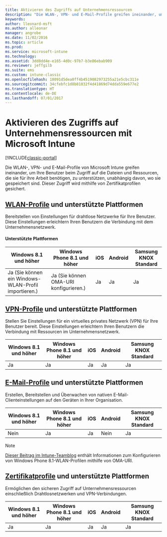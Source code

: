 ```yaml
---
title: Aktivieren des Zugriffs auf Unternehmensressourcen
description: "Die WLAN-, VPN- und E-Mail-Profile greifen ineinander, um Ihre Benutzer beim Zugriff auf die Dateien und Ressourcen, die sie benötigen, zu unterstützen."
keywords: 
author: lleonard-msft
ms.author: alleonar
manager: angrobe
ms.date: 11/02/2016
ms.topic: article
ms.prod: 
ms.service: microsoft-intune
ms.technology: 
ms.assetid: 3dd8dd4e-e165-4d0c-97b7-b3e86ebab909
ms.reviewer: jeffgilb
ms.suite: ems
ms.custom: intune-classic
ms.openlocfilehash: 18091d5dea0ff4b4519082973255a21e5cbc311e
ms.sourcegitcommit: 34cfebfc1d8b81032f4d41869d74dda559e677e2
ms.translationtype: HT
ms.contentlocale: de-DE
ms.lasthandoff: 07/01/2017
---
```

# <a name="enable-access-to-company-resources-with-microsoft-intune"></a>Aktivieren des Zugriffs auf Unternehmensressourcen mit Microsoft Intune

[!INCLUDE[classic-portal](../includes/classic-portal.md)]

Die WLAN-, VPN- und E-Mail-Profile von Microsoft Intune greifen ineinander, um Ihre Benutzer beim Zugriff auf die Dateien und Ressourcen, die sie für ihre Arbeit benötigen, zu unterstützen, unabhängig davon, wo sie gespeichert sind. Dieser Zugriff wird mithilfe von Zertifikatprofilen gesichert.

## <a name="wi-fi-profileswi-fi-connections-in-microsoft-intunemd-and-supported-platforms"></a>[WLAN-Profile](wi-fi-connections-in-microsoft-intune.md) und unterstützte Plattformen

Bereitstellen von Einstellungen für drahtlose Netzwerke für Ihre Benutzer. Diese Einstellungen erleichtern Ihren Benutzern die Verbindung mit dem Unternehmensnetzwerk.
#### <a name="supported-platforms"></a>Unterstützte Plattformen

|Windows 8.1 und höher|Windows Phone 8.1 und höher|iOS|Android|Samsung KNOX Standard|
|---------------------|---------------------------|---|-------|------------|
|Ja (Sie können ein Windows-WLAN-Profil importieren.)|Ja (Sie können OMA-URI konfigurieren.) |Ja|Ja|Ja|

## <a name="vpn-profilesvpn-connections-in-microsoft-intunemd-and-supported-platforms"></a>[VPN-Profile](vpn-connections-in-microsoft-intune.md) und unterstützte Plattformen
Stellen Sie Einstellungen für ein virtuelles privates Netzwerk (VPN) für Ihre Benutzer bereit. Diese Einstellungen erleichtern Ihren Benutzern die Verbindung mit Ressourcen im Unternehmensnetzwerk.

|Windows 8.1 und höher|Windows Phone 8.1 und höher|iOS|Android|Samsung KNOX Standard|
|---------------------|---------------------------|---|-------|------------|
|Ja|Ja|Ja|Ja|Ja|

## <a name="email-profilesconfigure-access-to-corporate-email-using-email-profiles-with-microsoft-intunemd-and-supported-platforms"></a>[E-Mail-Profile](configure-access-to-corporate-email-using-email-profiles-with-microsoft-intune.md) und unterstützte Plattformen
Erstellen, Bereitstellen und Überwachen von nativen E-Mail-Clienteinstellungen auf den Geräten in Ihrer Organisation.

|Windows 8.1 und höher|Windows Phone 8.1 und höher|iOS|Android|Samsung KNOX Standard|
|---------------------|---------------------------|---|-------|------------|
|Nein|Ja|Ja|Nein|Ja|
> [!NOTE]
> [Dieser Beitrag im Intune-Teamblog](https://blogs.technet.microsoft.com/enterprisemobility/2015/02/19/using-oma-uri-to-create-custom-wi-fi-profiles-for-windows-phone-8-1/) enthält Informationen zum Konfigurieren von Windows Phone 8.1-WLAN-Profilen mithilfe von OMA-URI.

## <a name="certificate-profilessecure-resource-access-with-certificate-profilesmd-and-supported-platforms"></a>[Zertifikatprofile](secure-resource-access-with-certificate-profiles.md) und unterstützte Plattformen
Ermöglichen den sicheren Zugriff auf Unternehmensressourcen einschließlich Drahtlosnetzwerken und VPN-Verbindungen.

|Windows 8.1 und höher|Windows Phone 8.1 und höher|iOS|Android|Samsung KNOX Standard|
|---------------------|---------------------------|---|-------|------------|
|Ja|Ja|Ja|Ja|Ja|
